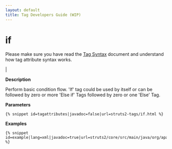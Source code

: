 ```yaml
---
layout: default
title: Tag Developers Guide (WIP)
---
```


# if


Please make sure you have read the [Tag Syntax](#PAGE_13927) document and understand how tag attribute syntax works.

| 

__Description__

Perform basic condition flow. 'If' tag could be used by itself or can be followed by zero or more 'Else if' Tags followed by zero or one 'Else' Tag.

__Parameters__



~~~~~~~
{% snippet id=tagattributes|javadoc=false|url=struts2-tags/if.html %}
~~~~~~~

__Examples__



~~~~~~~
{% snippet id=example|lang=xml|javadoc=true|url=struts2/core/src/main/java/org/apache/struts2/components/If.java %}
~~~~~~~
